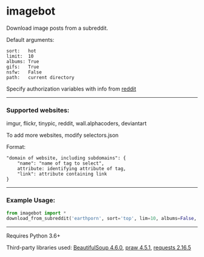# imagebot
Download image posts from a subreddit.

Default arguments:

	sort:   hot
	limit:  10
	albums: True
	gifs:   True
	nsfw:   False
	path:   current directory


Specify authorization variables with info from [reddit](https://www.reddit.com/prefs/apps/)
___

### Supported websites:

imgur, flickr, tinypic, reddit, wall.alphacoders, deviantart

To add more websites, modify selectors.json

Format:
```
"domain of website, including subdomains": {
	"name": "name of tag to select",
	attribute: identifying attribute of tag,
	"link": attribute containing link
}
```
___

### Example Usage:
```python
from imagebot import *
download_from_subreddit('earthporn', sort='top', lim=10, albums=False, nsfw=False)
```
___

Requires Python 3.6+

Third-party libraries used: [BeautifulSoup 4.6.0](https://pypi.python.org/pypi/beautifulsoup4), [praw 4.5.1](https://pypi.python.org/pypi/praw), [requests 2.16.5](https://pypi.python.org/pypi/requests)
